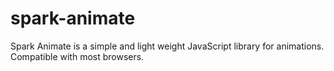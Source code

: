 # spark-animate
Spark Animate is a simple and light weight JavaScript library for animations. Compatible with most browsers.
